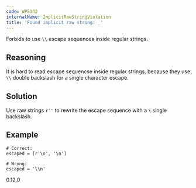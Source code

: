 ```yaml
---
code: WPS342
internalName: ImplicitRawStringViolation
title: 'Found implicit raw string: _'
---
```


Forbids to use `\\` escape sequences inside regular strings.

## Reasoning
It is hard to read escape sequencse inside regular strings, because
they use `\\` double backslash for a single character escape.

## Solution
Use raw strings `r''` to rewrite the escape sequence with a `\`
single backslash.

## Example

    # Correct:
    escaped = [r'\n', '\n']
    
    # Wrong:
    escaped = '\\n'

<div class="versionadded">

0.12.0

</div>